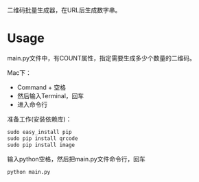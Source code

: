二维码批量生成器，在URL后生成数字串。

# Usage

main.py文件中，有COUNT属性，指定需要生成多少个数量的二维码。


Mac下：
- Command + 空格
- 然后输入Terminal，回车
- 进入命令行

准备工作(安装依赖库)：
```python
sudo easy_install pip
sudo pip install qrcode
sudo pip install image
```



输入python空格，然后把main.py文件命令行，回车

```python
python main.py
```


